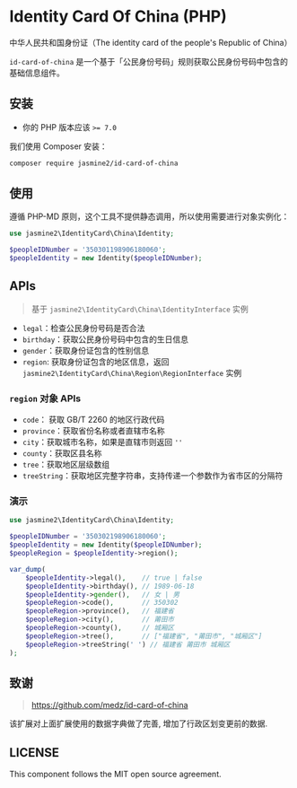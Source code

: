 # Identity Card Of China (PHP)

中华人民共和国身份证（The identity card of the people's Republic of China）

`id-card-of-china` 是一个基于「公民身份号码」规则获取公民身份号码中包含的基础信息组件。

## 安装

- 你的 PHP 版本应该 `>= 7.0`

我们使用 Composer 安装：

```bash
composer require jasmine2/id-card-of-china
```

## 使用

遵循 PHP-MD 原则，这个工具不提供静态调用，所以使用需要进行对象实例化：

```php
use jasmine2\IdentityCard\China\Identity;

$peopleIDNumber = '350301198906180060';
$peopleIdentity = new Identity($peopleIDNumber);
```

## APIs

> 基于 `jasmine2\IdentityCard\China\IdentityInterface` 实例

- `legal`：检查公民身份号码是否合法
- `birthday`：获取公民身份号码中包含的生日信息
- `gender`：获取身份证包含的性别信息
- `region`: 获取身份证包含的地区信息，返回 `jasmine2\IdentityCard\China\Region\RegionInterface` 实例

### `region` 对象 APIs

- `code`： 获取 GB/T 2260 的地区行政代码
- `province`：获取省份名称或者直辖市名称
- `city`：获取城市名称，如果是直辖市则返回 `''`
- `county`：获取区县名称
- `tree`：获取地区层级数组
- `treeString`：获取地区完整字符串，支持传递一个参数作为省市区的分隔符

### 演示

```php
use jasmine2\IdentityCard\China\Identity;

$peopleIDNumber = '350302198906180060';
$peopleIdentity = new Identity($peopleIDNumber);
$peopleRegion = $peopleIdentity->region();

var_dump(
    $peopleIdentity->legal(),    // true | false
    $peopleIdentity->birthday(), // 1989-06-18
    $peopleIdentity->gender(),   // 女 | 男
    $peopleRegion->code(),       // 350302
    $peopleRegion->province(),   // 福建省
    $peopleRegion->city(),       // 莆田市
    $peopleRegion->county(),     // 城厢区
    $peopleRegion->tree(),       // ["福建省", "莆田市", "城厢区"]
    $peopleRegion->treeString(' ') // 福建省 莆田市 城厢区
);
```

## 致谢

> https://github.com/medz/id-card-of-china

该扩展对上面扩展使用的数据字典做了完善, 增加了行政区划变更前的数据.

## LICENSE

This component follows the MIT open source agreement.
